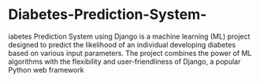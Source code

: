 # Diabetes-Prediction-System-
iabetes Prediction System using Django is a machine learning (ML) project designed to predict the likelihood of an individual developing diabetes based on various input parameters. The project combines the power of ML algorithms with the flexibility and user-friendliness of Django, a popular Python web framework
